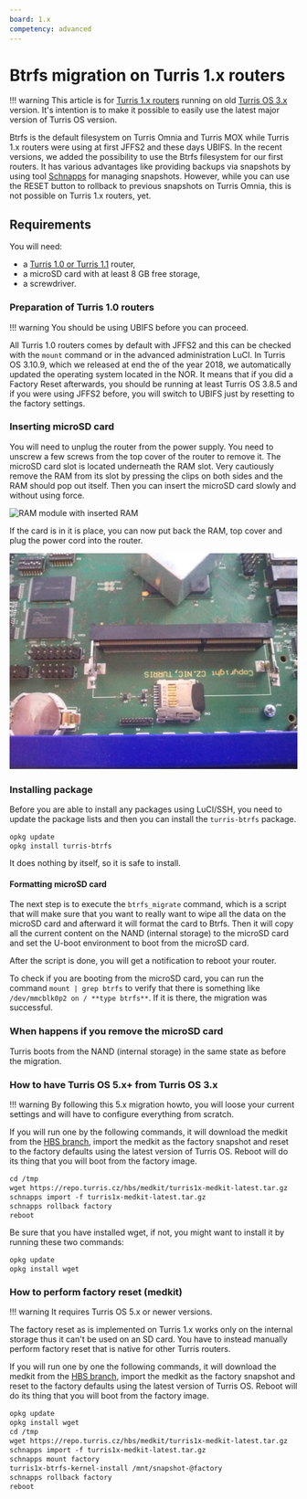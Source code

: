 ```yaml
---
board: 1.x
competency: advanced
---
```

# Btrfs migration on Turris 1.x routers

!!! warning
    This article is for [Turris 1.x routers](../hw/turris-1x/turris-1x.md)
    running on old [Turris OS 3.x](../basics/tos-versions.md) version.
    It's intention is to make it possible to easily use the latest major version
    of Turris OS version.

Btrfs is the default filesystem on Turris Omnia and Turris MOX while Turris 1.x
routers were using at first JFFS2 and these days UBIFS. In the recent versions, we
added the possibility to use the Btrfs filesystem for our first routers. It has
various advantages like providing backups via snapshots by using tool
[Schnapps](../geek/schnapps/schnapps.md) for managing snapshots. However, while
you can use the RESET button to rollback to previous snapshots on Turris Omnia, this
is not possible on Turris 1.x routers, yet.

## Requirements

You will need:

* a [Turris 1.0 or Turris 1.1](../hw/turris-1x/turris-1x.md) router,
* a microSD card with at least 8 GB free storage,
* a screwdriver.

### Preparation of Turris 1.0 routers

!!! warning
    You should be using UBIFS before you can proceed.

All Turris 1.0 routers comes by default with JFFS2 and this can be checked with
the `mount` command or in the advanced administration LuCI. In Turris OS 3.10.9,
which we released at end the of the year 2018, we automatically updated the
operating system located in the NOR. It means that if you did a Factory Reset
afterwards, you should be running at least Turris OS 3.8.5 and if you were using JFFS2
before, you will switch to UBIFS just by resetting to the factory settings.

### Inserting microSD card

You will need to unplug the router from the power supply. You need to unscrew a
few screws from the top cover of the router to remove it. The microSD card slot is
located underneath the RAM slot. Very cautiously remove the RAM from its slot by
pressing the clips on both sides and the RAM should pop out itself. Then you can insert
the microSD card slowly and without using force.

![RAM module with inserted RAM](turris1x-with-ram.jpg)

If the card is in it is place, you can now put back the RAM, top cover and plug the power
cord into the router.

![RAM module without RAM and inserted SD card](turris1x-without-ram.jpg)

### Installing package

Before you are able to install any packages using LuCI/SSH, you need to update
the package lists and then you can install the `turris-btrfs` package.

```
opkg update
opkg install turris-btrfs
```

It does nothing by itself, so it is safe to install.

#### Formatting microSD card

The next step is to execute the `btrfs_migrate` command, which is a script that will
make sure that you want to really want to wipe all the data on the microSD card and
afterward it will format the card to Btrfs. Then it will copy all the current content on
the NAND (internal storage) to the microSD card and set the U-boot environment to boot
from the microSD card.

After the script is done, you will get a notification to reboot your router.

To check if you are booting from the microSD card, you can run the command `mount |
grep btrfs` to verify that there is something like `/dev/mmcblk0p2 on / **type
btrfs**`. If it is there, the migration was successful.

### When happens if you remove the microSD card

Turris boots from the NAND (internal storage) in the same state as before
the migration.

### How to have Turris OS 5.x+ from Turris OS 3.x

!!! warning
    By following this 5.x migration howto, you will loose your current settings
    and will have to configure everything from scratch.

If you will run one by the following commands, it will download the medkit from the
[HBS branch](../geek/testing.md), import the medkit as the factory snapshot and
reset to the factory defaults using the latest version of Turris OS. Reboot will do
its thing that you will boot from the factory image.

```
cd /tmp
wget https://repo.turris.cz/hbs/medkit/turris1x-medkit-latest.tar.gz
schnapps import -f turris1x-medkit-latest.tar.gz
schnapps rollback factory
reboot
```

Be sure that you have installed wget, if not, you might want to install it
by running these two commands:
```
opkg update
opkg install wget
```

### How to perform factory reset (medkit)

!!! warning
    It requires Turris OS 5.x or newer versions.

The factory reset as is implemented on Turris 1.x works only on the internal
storage thus it can't be used on an SD card. You have to instead manually perform
factory reset that is native for other Turris routers.

If you will run one by one the following commands, it will download the medkit
from the [HBS branch](../geek/testing.md), import the medkit as the factory
snapshot and reset to the factory defaults using the latest version of Turris
OS. Reboot will do its thing that you will boot from the factory image.

```
opkg update
opkg install wget
cd /tmp
wget https://repo.turris.cz/hbs/medkit/turris1x-medkit-latest.tar.gz
schnapps import -f turris1x-medkit-latest.tar.gz
schnapps mount factory
turris1x-btrfs-kernel-install /mnt/snapshot-@factory
schnapps rollback factory
reboot
```

